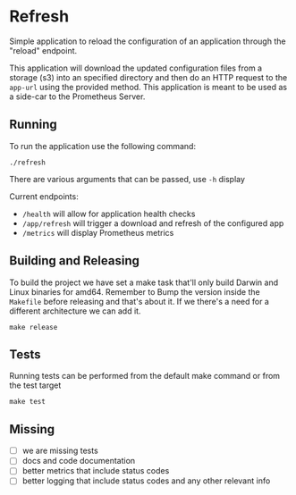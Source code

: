 # Refresh

Simple application to reload the configuration of an application through the
"reload" endpoint.

This application will download the updated configuration files from a storage
(s3) into an specified directory and then do an HTTP request to the `app-url`
using the provided method. This application is meant to be used as a side-car to
the Prometheus Server.

## Running

To run the application use the following command:

    ./refresh

There are various arguments that can be passed, use `-h` display

Current endpoints:

- `/health` will allow for application health checks
- `/app/refresh` will trigger a download and refresh of the configured app
- `/metrics` will display Prometheus metrics

## Building and Releasing

To build the project we have set a make task that'll only build Darwin and Linux
binaries for amd64. Remember to Bump the version inside the `Makefile` before
releasing and that's about it. If we there's a need for a different architecture
we can add it.

    make release

## Tests

Running tests can be performed from the default make command or from the test
target

    make test

## Missing

 - [ ] we are missing tests
 - [ ] docs and code documentation
 - [ ] better metrics that include status codes
 - [ ] better logging that include status codes and any other relevant info
